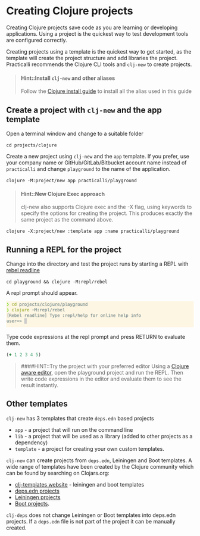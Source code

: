 # Creating Clojure projects
Creating Clojure projects save code as you are learning or developing applications.  Using a project is the quickest way to test development tools are configured correctly.

Creating projects using a template is the quickest way to get started, as the template will create the project structure and add libraries the project.  Practicalli recommends the Clojure CLI tools and `clj-new` to create projects.

> #### Hint::Install `clj-new` and other aliases
> Follow the [Clojure install guide](install/install-clojure.md) to install all the alias used in this guide


## Create a project with `clj-new` and the app template
Open a terminal window and change to a suitable folder

```shell
cd projects/clojure
```

Create a new project using `clj-new` and the `app` template.  If you prefer, use your company name or GitHub/GitLab/Bitbucket account name instead of `practicalli`  and change `playground` to the name of the application.

```shell
clojure -M:project/new app practicalli/playground
```

> #### Hint::New Clojure Exec approach
> clj-new also supports Clojure exec and the -X flag, using keywords to specify the options for creating the project.  This produces exactly the same project as the command above.
>
```shell
clojure -X:project/new :template app :name practicalli/playground
```

## Running a REPL for the project
Change into the directory and test the project runs by starting a REPL with [rebel readline](/repl-driven-development/rebel-readline/)

```shell
cd playground && clojure -M:repl/rebel
```

A repl prompt should appear.

![Clojure REPL rebel readline](/images/clojure-repl-rebel-readline.png)

Type code expressions at the repl prompt and press RETURN to evaluate them.

```clojure
(+ 1 2 3 4 5)
```

> ####HINT::Try the project with your preferred editor
> Using a [Clojure aware editor](/clojure-editors/editor-user-guides/), open the playground project and run the REPL.  Then write code expressions in the editor and evaluate them to see the result instantly.


## Other templates
`clj-new` has 3 templates that create `deps.edn` based projects

* `app` - a project that will run on the command line
* `lib` - a project that will be used as a library (added to other projects as a dependency)
* `template` - a project for creating your own custom templates.

`clj-new` can create projects from `deps.edn`, Leiningen and Boot templates. A wide range of templates have been created by the Clojure community which can be found by searching on Clojars.org:

* [clj-templates website](https://clj-templates.com/) - leiningen and boot templates
* [deps.edn projects](https://clojars.org/search?q=artifact-id:clj-template)
* [Leiningen projects](https://clojars.org/search?q=artifact-id:lein-template)
* [Boot projects](https://clojars.org/search?q=artifact-id:boot-template).

`clj-deps` does not change Leiningen or Boot templates into deps.edn projects.  If a `deps.edn` file is not part of the project it can be manually created.
